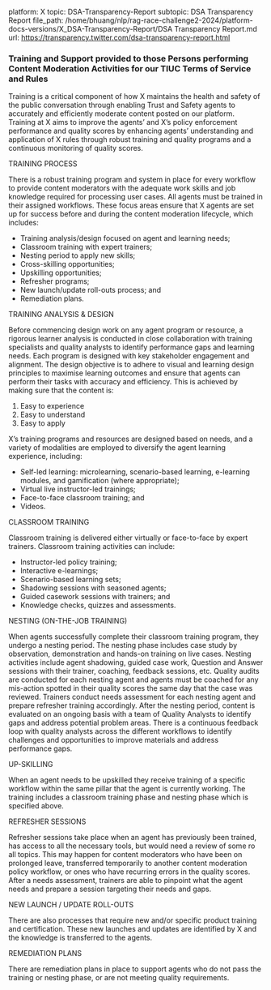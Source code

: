platform: X
topic: DSA-Transparency-Report
subtopic: DSA Transparency Report
file_path: /home/bhuang/nlp/rag-race-challenge2-2024/platform-docs-versions/X_DSA-Transparency-Report/DSA Transparency Report.md
url: https://transparency.twitter.com/dsa-transparency-report.html


### Training and Support provided to those Persons performing Content Moderation Activities for our TIUC Terms of Service and Rules

Training is a critical component of how X maintains the health and safety of the public conversation through enabling Trust and Safety agents to accurately and efficiently moderate content posted on our platform. Training at X aims to improve the agents’ and X’s policy enforcement performance and quality scores by enhancing agents’ understanding and application of X rules through robust training and quality programs and a continuous monitoring of quality scores.

TRAINING PROCESS

There is a robust training program and system in place for every workflow to provide content moderators with the adequate work skills and job knowledge required for processing user cases. All agents must be trained in their assigned workflows. These focus areas ensure that X agents are set up for success before and during the content moderation lifecycle, which includes:

* Training analysis/design focused on agent and learning needs;
* Classroom training with expert trainers;
* Nesting period to apply new skills;
* Cross-skilling opportunities;
* Upskilling opportunities;
* Refresher programs;
* New launch/update roll-outs process; and
* Remediation plans.

TRAINING ANALYSIS & DESIGN

Before commencing design work on any agent program or resource, a rigorous learner analysis is conducted in close collaboration with training specialists and quality analysts to identify performance gaps and learning needs. Each program is designed with key stakeholder engagement and alignment. The design objective is to adhere to visual and learning design principles to maximise learning outcomes and ensure that agents can perform their tasks with accuracy and efficiency. This is achieved by making sure that the content is: 

1. Easy to experience
2. Easy to understand
3. Easy to apply

X’s training programs and resources are designed based on needs, and a variety of modalities are employed to diversify the agent learning experience, including:

* Self-led learning: microlearning, scenario-based learning, e-learning modules, and gamification (where appropriate);
* Virtual live instructor-led trainings;
* Face-to-face classroom training; and
* Videos.

CLASSROOM TRAINING

Classroom training is delivered either virtually or face-to-face by expert trainers. Classroom training activities can include:

* Instructor-led policy training;
* Interactive e-learnings;
* Scenario-based learning sets;
* Shadowing sessions with seasoned agents;
* Guided casework sessions with trainers; and
* Knowledge checks, quizzes and assessments.

NESTING (ON-THE-JOB TRAINING)

When agents successfully complete their classroom training program, they undergo a nesting period. The nesting phase includes case study by observation, demonstration and hands-on training on live cases. Nesting activities include agent shadowing, guided case work, Question and Answer sessions with their trainer, coaching, feedback sessions, etc. Quality audits are conducted for each nesting agent and agents must be coached for any mis-action spotted in their quality scores the same day that the case was reviewed. Trainers conduct needs assessment for each nesting agent and prepare refresher training accordingly. After the nesting period, content is evaluated on an ongoing basis with a team of Quality Analysts to identify gaps and address potential problem areas. There is a continuous feedback loop with quality analysts across the different workflows to identify challenges and opportunities to improve materials and address performance gaps.

UP-SKILLING

When an agent needs to be upskilled they receive training of a specific workflow within the same pillar that the agent is currently working. The training includes a classroom training phase and nesting phase which is specified above.

REFRESHER SESSIONS

Refresher sessions take place when an agent has previously been trained, has access to all the necessary tools, but would need a review of some ro all topics. This may happen for content moderators who have been on prolonged leave, transferred temporarily to another content moderation policy workflow, or ones who have recurring errors in the quality scores. After a needs assessment, trainers are able to pinpoint what the agent needs and prepare a session targeting their needs and gaps. 

NEW LAUNCH / UPDATE ROLL-OUTS

There are also processes that require new and/or specific product training and certification. These new launches and updates are identified by X and the knowledge is transferred to the agents.

REMEDIATION PLANS

There are remediation plans in place to support agents who do not pass the training or nesting phase, or are not meeting quality requirements.